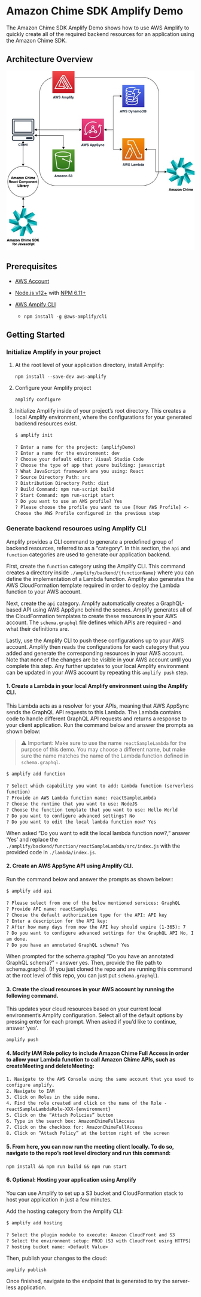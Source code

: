 # Amazon Chime SDK Amplify Demo

The Amazon Chime SDK Amplify Demo shows how to use AWS Amplify to quickly create all of the required backend resources for an application using the Amazon Chime SDK. 

## Architecture Overview

![Architecture](public/architecture_diagram.jpg)

## Prerequisites
+ [AWS Account](https://aws.amazon.com/resources/create-account/)

+ [Node.js v12+](https://nodejs.org/en/download/) with [NPM 6.11+](https://docs.npmjs.com/getting-started/installing-node)

+ [AWS Ampify CLI](https://aws-amplify.github.io/)
  - `npm install -g @aws-amplify/cli`

## Getting Started

### Initialize Amplify in your project

1. At the root level of your application directory, install Amplify:
    ```
    npm install --save-dev aws-amplify
    ```
2. Configure your Amplify project
    ```
    amplify configure
    ```

3. Initialize Amplify inside of your project’s root directory. This creates a local Amplify environment, where the configurations for your generated backend resources exist.

    ```
    $ amplify init

    ? Enter a name for the project: (amplifyDemo) 
    ? Enter a name for the environment: dev 
    ? Choose your default editor: Visual Studio Code
    ? Choose the type of app that youre building: javascript 
    ? What JavaScript framework are you using: React
    ? Source Directory Path: src 
    ? Distribution Directory Path: dist 
    ? Build Command: npm run-script build
    ? Start Command: npm run-script start 
    ? Do you want to use an AWS profile? Yes 
    ? Please choose the profile you want to use [Your AWS Profile] <- Choose the AWS Profile configured in the previous step
    ```

### Generate backend resources using Amplify CLI

Amplify provides a CLI command to generate a predefined group of backend resources, referred to as a “category”. In this section, the `api` and `function` categories are used to generate our application backend. 

First, create the `function` category using the Amplify CLI. This command creates a directory inside `./amplify/backend/{functionName}` where you can define the implementation of a Lambda function. Amplify also generates the AWS CloudFormation template required in order to deploy the Lambda function to your AWS account.

Next, create the `api` category. Amplify automatically creates a GraphQL-based API using AWS AppSync behind the scenes. Amplify generates all of the CloudFormation templates to create these resources in your AWS account. The `schema.graphql` file defines which APIs are required - and what their definitions are.

Lastly, use the Amplify CLI to push these configurations up to your AWS account. Amplify then reads the configurations for each category that you added and generate the corresponding resources in your AWS account. Note that none of the changes are be visible in your AWS account until you complete this step. Any further updates to your local Amplify environment can be updated in your AWS account by repeating this `amplify push` step. 

#### 1. Create a Lambda in your local Amplify environment using the Amplify CLI. 
This Lambda acts as a resolver for your APIs, meaning that AWS AppSync sends the GraphQL API requests to this Lambda. The Lambda contains code to handle different GraphQL API requests and returns a response to your client application. Run the command below and answer the prompts as shown below: 
    
> ⚠️ Important: Make sure to use the name `reactSampleLambda` for the purpose of this demo. You may choose a different name, but make sure the name matches the name of the Lambda function defined in `schema.graphql`.

```
$ amplify add function

? Select which capability you want to add: Lambda function (serverless function)
? Provide an AWS Lambda function name: reactSampleLambda 
? Choose the runtime that you want to use: NodeJS
? Choose the function template that you want to use: Hello World
? Do you want to configure advanced settings? No
? Do you want to edit the local lambda function now? Yes
```

  When asked “Do you want to edit the local lambda function now?,” answer ‘Yes’ and replace the `./amplify/backend/function/reactSampleLambda/src/index.js` with the provided code in `./lambda/index.js`.

#### 2. Create an AWS AppSync API using Amplify CLI. 
Run the command below and answer the prompts as shown below::

  ```
  $ amplify add api

  ? Please select from one of the below mentioned services: GraphQL
  ? Provide API name: reactSampleApi
  ? Choose the default authorization type for the API: API key
  ? Enter a description for the API key:
  ? After how many days from now the API key should expire (1-365): 7
  ? Do you want to configure advanced settings for the GraphQL API No, I am done.
  ? Do you have an annotated GraphQL schema? Yes
  ```

  When prompted for the schema.graphql “Do you have an annotated GraphQL schema?” - answer yes. Then, provide the file path to schema.graphql. (If you just cloned the repo and are running this command at the root level of this repo, you can just put `schema.graphql`).

#### 3. Create the cloud resources in your AWS account by running the following command. 
This updates your cloud resources based on your current local environment’s Amplify configuration. Select all of the default options by pressing enter for each prompt. When asked if you’d like to continue, answer ‘yes'.

  ```
  amplify push
  ```

#### 4. Modify IAM Role policy to include Amazon Chime Full Access in order to allow your Lambda function to call Amazon Chime APIs, such as createMeeting and deleteMeeting:
    1. Navigate to the AWS Console using the same account that you used to configure amplify. 
    2. Navigate to IAM
    3. Click on Roles in the side menu. 
    4. Find the role created and click on the name of the Role -  reactSampleLambdaRole-XXX-{environment}
    5. Click on the “Attach Policies” button
    6. Type in the search box: AmazonChimeFullAccess
    7. Click on the checkbox for: AmazonChimeFullAccess
    8. Click on “Attach Policy” at the bottom right of the screen


#### 5. From here, you can now run the meeting client locally. To do so, navigate to the repo’s root level directory and run this command:

  ```
  npm install && npm run build && npm run start
  ```

#### 6. Optional: Hosting your application using Amplify 

You can use Amplify to set up a S3 bucket and CloudFormation stack to host your application in just a few minutes. 

Add the hosting category from the Amplify CLI:

  ```
  $ amplify add hosting

  ? Select the plugin module to execute: Amazon CloudFront and S3
  ? Select the environment setup: PROD (S3 with CloudFront using HTTPS)
  ? hosting bucket name: <Default Value>
  ```
Then, publish your changes to the cloud:

  ```
  amplify publish
  ```

Once finished, navigate to the endpoint that is generated to try the server-less application.

